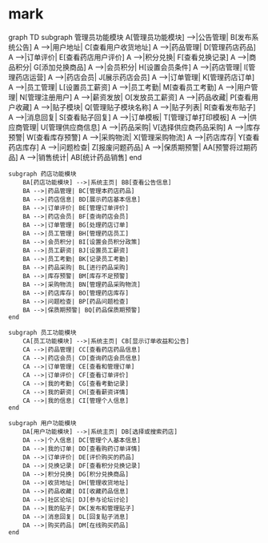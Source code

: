 # mark
graph TD
    subgraph 管理员功能模块
        A[管理员功能模块] -->|公告管理| B[发布系统公告]
        A -->|用户地址| C[查看用户收货地址]
        A -->|药品管理| D[管理药店药品]
        A -->|订单评价| E[查看药店用户评价]
        A -->|积分兑换| F[查看兑换记录]
        A -->|商品积分| G[添加兑换商品]
        A -->|会员积分| H[设置会员条件]
        A -->|药店管理| I[管理药店运营]
        A -->|药店会员| J[展示药店会员]
        A -->|订单管理| K[管理药店订单]
        A -->|员工管理| L[设置员工薪资]
        A -->|员工考勤| M[查看员工考勤]
        A -->|用户管理| N[管理注册用户]
        A -->|薪资发放| O[发放员工薪资]
        A -->|药品收藏| P[查看用户收藏]
        A -->|贴子模块| Q[管理贴子模块名称]
        A -->|贴子列表| R[查看发布贴子]
        A -->|消息回复| S[查看贴子回复]
        A -->|订单模板| T[管理订单打印模板]
        A -->|供应商管理| U[管理供应商信息]
        A -->|药品采购| V[选择供应商药品采购]
        A -->|库存预警| W[查看库存预警]
        A -->|采购物流| X[管理采购物流]
        A -->|药店库存| Y[查看药店库存]
        A -->|问题检查| Z[报废问题药品]
        A -->|保质期预警| AA[预警将过期药品]
        A -->|销售统计| AB[统计药品销售]
    end

    subgraph 药店功能模块
        BA[药店功能模块] -->|系统主页| BB[查看公告信息]
        BA -->|药品管理| BC[管理本药店药品]
        BA -->|药店信息| BD[展示药店基本信息]
        BA -->|订单评价| BE[管理订单评价]
        BA -->|药店会员| BF[查询药店会员]
        BA -->|订单管理| BG[处理药店订单]
        BA -->|员工管理| BH[管理药店员工]
        BA -->|会员积分| BI[设置会员积分政策]
        BA -->|员工薪资| BJ[设置员工薪资]
        BA -->|员工考勤| BK[记录员工考勤]
        BA -->|药品采购| BL[进行药品采购]
        BA -->|库存预警| BM[库存不足预警]
        BA -->|采购物流| BN[管理药品采购物流]
        BA -->|药店库存| BO[管理药店库存]
        BA -->|问题检查| BP[药品问题检查]
        BA -->|保质期预警| BQ[药品保质期预警]
    end

    subgraph 员工功能模块
        CA[员工功能模块] -->|系统主页| CB[显示订单收益和公告]
        CA -->|药品管理| CC[查看药店药品信息]
        CA -->|药店会员| CD[查询药店会员信息]
        CA -->|订单管理| CE[查看和管理订单]
        CA -->|订单评价| CF[查看订单评价]
        CA -->|我的考勤| CG[查看考勤记录]
        CA -->|我的薪资| CH[查看薪资详情]
        CA -->|我的信息| CI[管理个人信息]
    end

    subgraph 用户功能模块
        DA[用户功能模块] -->|系统主页| DB[选择或搜索药店]
        DA -->|个人信息| DC[管理个人基本信息]
        DA -->|我的订单| DD[查看购药订单详情]
        DA -->|订单评价| DE[评价购买的药品]
        DA -->|兑换记录| DF[查看积分兑换记录]
        DA -->|积分兑换| DG[积分兑换商品]
        DA -->|收货地址| DH[管理收货地址]
        DA -->|药品收藏| DI[收藏药品信息]
        DA -->|社区论坛| DJ[参与论坛讨论]
        DA -->|我的贴子| DK[发布和管理贴子]
        DA -->|消息回复| DL[回复贴子消息]
        DA -->|购买药品| DM[在线购买药品]
    end

